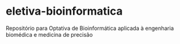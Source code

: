 # eletiva-bioinformatica

Repositório para Optativa de Bioinformática aplicada à engenharia biomédica e medicina de precisão

